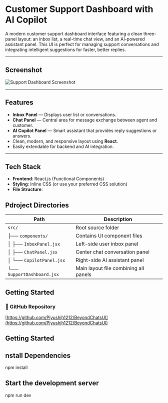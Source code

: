 #  Customer Support Dashboard with AI Copilot

A modern customer support dashboard interface featuring a clean three-panel layout: an inbox list, a real-time chat view, and an AI-powered assistant panel. This UI is perfect for managing support conversations and integrating intelligent suggestions for faster, better replies.

---

##  Screenshot

![Support Dashboard Screenshot](./screenshot.png)

---

##  Features

-  **Inbox Panel** — Displays user list or conversations.
-  **Chat Panel** — Central area for message exchange between agent and customer.
-  **AI Copilot Panel** — Smart assistant that provides reply suggestions or answers.
-  Clean, modern, and responsive layout using **React**.
-  Easily extendable for backend and AI integration.

---

## Tech Stack

- **Frontend**: React.js (Functional Components)
- **Styling**: Inline CSS (or use your preferred CSS solution)
- **File Structure**:

## Pdroject Directories

| Path                       | Description                           |
| -------------------------- | ------------------------------------- |
| `src/`                     | Root source folder                    |
| ├── `components/`          | Contains UI component files           |
| │   ├── `InboxPanel.jsx`   | Left-side user inbox panel            |
| │   ├── `ChatPanel.jsx`    | Center chat conversation panel        |
| │   └── `CopilotPanel.jsx` | Right-side AI assistant panel         |
| └── `SupportDashboard.jsx` | Main layout file combining all panels |



##  Getting Started

### 📂 GitHub Repository

[https://github.com/Piyushjh1212/BeyondChatsUI](https://github.com/Piyushjh1212/BeyondChatsUI)



##  Getting Started

## nstall Dependencies

 npm install

## Start the development server

 npm run dev